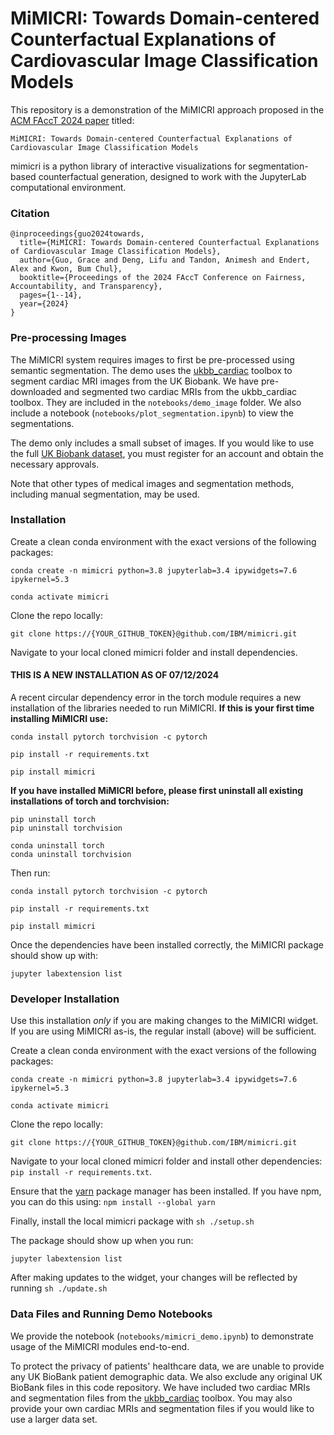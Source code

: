 # MiMICRI: Towards Domain-centered Counterfactual Explanations of Cardiovascular Image Classification Models

This repository is a demonstration of the MiMICRI approach proposed in the [ACM FAccT 2024 paper](https://arxiv.org/abs/2404.16174) titled:

`MiMICRI: Towards Domain-centered Counterfactual Explanations of Cardiovascular Image Classification Models`

mimicri is a python library of interactive visualizations for segmentation-based counterfactual generation, designed to work with the JupyterLab computational environment.

### Citation

```
@inproceedings{guo2024towards,
  title={MiMICRI: Towards Domain-centered Counterfactual Explanations of Cardiovascular Image Classification Models},
  author={Guo, Grace and Deng, Lifu and Tandon, Animesh and Endert, Alex and Kwon, Bum Chul},
  booktitle={Proceedings of the 2024 FAccT Conference on Fairness, Accountability, and Transparency},
  pages={1--14},
  year={2024}
}
```

### Pre-processing Images

The MiMICRI system requires images to first be pre-processed using semantic segmentation.
The demo uses the [ukbb_cardiac](https://github.com/baiwenjia/ukbb_cardiac) toolbox to segment cardiac MRI images from the UK Biobank.
We have pre-downloaded and segmented two cardiac MRIs from the ukbb_cardiac toolbox.
They are included in the `notebooks/demo_image` folder.
We also include a notebook (`notebooks/plot_segmentation.ipynb`) to view the segmentations.

The demo only includes a small subset of images.
If you would like to use the full [UK Biobank dataset](https://www.ukbiobank.ac.uk/), you must register for an account and obtain the necessary approvals.

Note that other types of medical images and segmentation methods, including manual segmentation, may be used.

### Installation

Create a clean conda environment with the exact versions of the following packages:

```
conda create -n mimicri python=3.8 jupyterlab=3.4 ipywidgets=7.6 ipykernel=5.3

conda activate mimicri
```

Clone the repo locally:
```
git clone https://{YOUR_GITHUB_TOKEN}@github.com/IBM/mimicri.git
```

Navigate to your local cloned mimicri folder and install dependencies.

#### THIS IS A NEW INSTALLATION AS OF 07/12/2024

A recent circular dependency error in the torch module requires a new installation of the libraries needed to run MiMICRI. **If this is your first time installing MiMICRI use:**

```
conda install pytorch torchvision -c pytorch

pip install -r requirements.txt

pip install mimicri
```

**If you have installed MiMICRI before, please first uninstall all existing installations of torch and torchvision:**

```
pip uninstall torch
pip uninstall torchvision

conda uninstall torch
conda uninstall torchvision
```

Then run:

```
conda install pytorch torchvision -c pytorch

pip install -r requirements.txt

pip install mimicri
```

Once the dependencies have been installed correctly, the MiMICRI package should show up with:

```
jupyter labextension list
```

### Developer Installation

Use this installation *only* if you are making changes to the MiMICRI widget. If you are using MiMICRI as-is, the regular install (above) will be sufficient.

Create a clean conda environment with the exact versions of the following packages:

```
conda create -n mimicri python=3.8 jupyterlab=3.4 ipywidgets=7.6 ipykernel=5.3

conda activate mimicri
```

Clone the repo locally:
```
git clone https://{YOUR_GITHUB_TOKEN}@github.com/IBM/mimicri.git
```

Navigate to your local cloned mimicri folder and install other dependencies: `pip install -r requirements.txt`.

Ensure that the [yarn](https://classic.yarnpkg.com/lang/en/docs/install/#mac-stable) package manager has been installed.
If you have npm, you can do this using: `npm install --global yarn`

Finally, install the local mimicri package with `sh ./setup.sh`

The package should show up when you run:

```
jupyter labextension list
```

After making updates to the widget, your changes will be reflected by running `sh ./update.sh`

### Data Files and Running Demo Notebooks

We provide the notebook (`notebooks/mimicri_demo.ipynb`) to demonstrate usage of the MiMICRI modules end-to-end.

To protect the privacy of patients' healthcare data, we are unable to provide any UK BioBank patient demographic data. 
We also exclude any original UK BioBank files in this code repository.
We have included two cardiac MRIs and segmentation files from the [ukbb_cardiac](https://github.com/baiwenjia/ukbb_cardiac) toolbox.
You may also provide your own cardiac MRIs and segmentation files if you would like to use a larger data set.